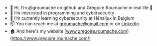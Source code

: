 - 👋 Hi, I’m @groumache on github and Grégoire Roumache in real life 🙂
- 👀 I’m interested in programming and cybersecurity
- 🌱 I’m currently learning cybersecurity at Hénallux in Belgium
- 📫 You can reach me at groumache@gmail.com or on [LinkedIn](https://www.linkedin.com/in/gr%C3%A9goire-roumache-6162651b9/)
- 🏠 And here's my website [www.gregoire.roumache.com](https://www.gregoire.roumache.com/)

<!---
groumache/groumache is a ✨ special ✨ repository because its `README.md` (this file) appears on your GitHub profile.
You can click the Preview link to take a look at your changes.
--->
